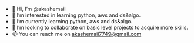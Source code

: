 - 👋 Hi, I’m @akashemail
- 👀 I’m interested in learning python, aws and ds&algo.
- 🌱 I’m currently learning python, aws and ds&algo. 
- 💞️ I’m looking to collaborate on basic level projects to acquire more skills.
- 📫 You can reach me on akashemail7749@gmail.com

<!---
akashemail/akashemail is a ✨ special ✨ repository because its `README.md` (this file) appears on your GitHub profile.
You can click the Preview link to take a look at your changes.
--->
